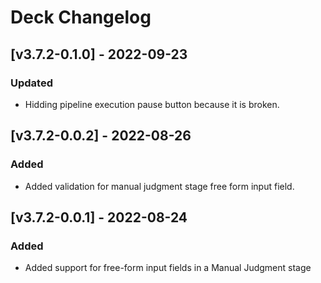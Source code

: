 # Deck Changelog

## [v3.7.2-0.1.0] - 2022-09-23
### Updated
- Hidding pipeline execution pause button because it is broken.

## [v3.7.2-0.0.2] - 2022-08-26
### Added
- Added validation for manual judgment stage free form input field.

## [v3.7.2-0.0.1] - 2022-08-24
### Added
- Added support for free-form input fields in a Manual Judgment stage
